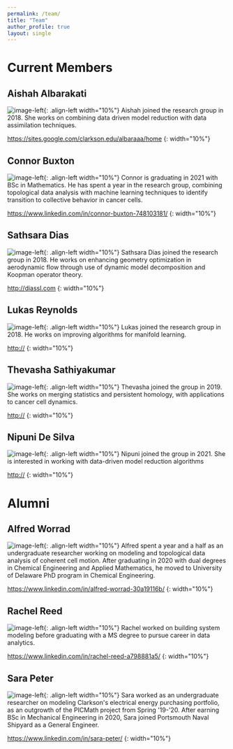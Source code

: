 ```yaml
---
permalink: /team/
title: "Team"
author_profile: true
layout: single
---
```


# Current Members

## Aishah Albarakati
![image-left](/images/profile.png){: .align-left width="10%"} Aishah joined the research group in 2018. She works on combining data driven model reduction with data assimilation techniques.

<https://sites.google.com/clarkson.edu/albaraaa/home>
{: width="10%"}

## Connor Buxton
![image-left](/images/profile.png){: .align-left width="10%"} Connor is graduating in 2021 with BSc in Mathematics. He has spent a year in the research group, combining topological data analysis with machine learning techniques to identify transition to collective behavior in cancer cells.

<https://www.linkedin.com/in/connor-buxton-748103181/>
{: width="10%"}

## Sathsara Dias
![image-left](/images/profile.png){: .align-left width="10%"} Sathsara Dias joined the research group in 2018. He works on enhancing geometry optimization in aerodynamic flow through use of dynamic model decomposition and Koopman operator theory.

<http://diassl.com>
{: width="10%"}

## Lukas Reynolds
![image-left](/images/profile.png){: .align-left width="10%"} Lukas joined the research group in 2018. He works on improving algorithms for manifold learning.

<http://>
{: width="10%"}


## Thevasha Sathiyakumar
![image-left](/images/profile.png){: .align-left width="10%"} Thevasha joined the group in 2019. She works on merging statistics and persistent homology, with applications to cancer cell dynamics.

<http://>
{: width="10%"}

## Nipuni De Silva
![image-left](/images/profile.png){: .align-left width="10%"} Nipuni joined the group in 2021. She is interested in working with data-driven model reduction algorithms

<http://>
{: width="10%"}

# Alumni

## Alfred Worrad
![image-left](/images/profile.png){: .align-left width="10%"} Alfred spent a year and a half as an undergraduate researcher working on modeling and topological data analysis of coherent cell motion. After graduating in 2020 with dual degrees in Chemical Engineering and Applied Mathematics, he moved to University of Delaware PhD program in Chemical Engineering.

<https://www.linkedin.com/in/alfred-worrad-30a19116b/>
{: width="10%"}

## Rachel Reed
![image-left](/images/profile.png){: .align-left width="10%"} Rachel worked on building system modeling before graduating with a MS degree to pursue career in data analytics.

<https://www.linkedin.com/in/rachel-reed-a798881a5/>
{: width="10%"}

## Sara Peter
![image-left](/images/profile.png){: .align-left width="10%"} Sara worked as an undergraduate researcher on modeling Clarkson's electrical energy purchasing portfolio, as an outgrowth of the PICMath project from Spring '19-'20. After earning BSc in Mechanical Engineering in 2020, Sara joined Portsmouth Naval Shipyard as a General Engineer.

<https://www.linkedin.com/in/sara-peter/>
{: width="10%"}
